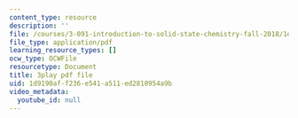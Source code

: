 ```yaml
---
content_type: resource
description: ''
file: /courses/3-091-introduction-to-solid-state-chemistry-fall-2018/1d9190aff236e541a511ed2810954a9b_UzDqh-1Koyc.pdf
file_type: application/pdf
learning_resource_types: []
ocw_type: OCWFile
resourcetype: Document
title: 3play pdf file
uid: 1d9190af-f236-e541-a511-ed2810954a9b
video_metadata:
  youtube_id: null
---
```

